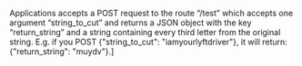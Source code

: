 Applications accepts a POST request to the route “/test” which accepts one argument “string_to_cut” and returns a JSON object with the key “return_string” and a string containing every third letter from the original string. E.g. if you POST {"string_to_cut": "iamyourlyftdriver"}, it will return: {"return_string": "muydv"}.]